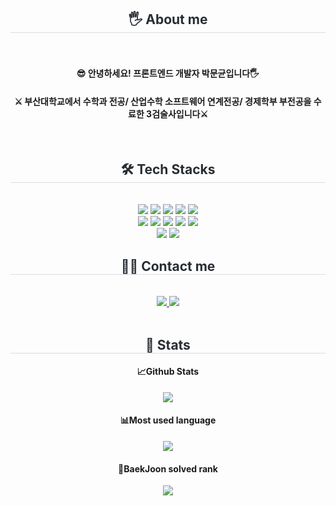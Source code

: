 <div align= "center">
    <h2 style="border-bottom: 1px solid #d8dee4; color: #282d33;"> 🖐️ About me </h2> <br> 
    <div align= "center"> 
        <h4>😎 안녕하세요! 프론트엔드 개발자 박문균입니다🖐️</h4>
        <h4>⚔️ 부산대학교에서 수학과 전공/ 산업수학 소프트웨어 연계전공/ 경제학부 부전공을 수료한 3검술사입니다⚔️</h4>
        <br />
    </div>
    <div align= "center">
    <h2 style="border-bottom: 1px solid #d8dee4; color: #282d33;"> 🛠️ Tech Stacks </h2> <br> 
    <div style="margin: 0 auto; text-align: center;" align= "center"> <img src="https://img.shields.io/badge/Github-181717?style=for-the-badge&logo=Github&logoColor=white">
          <img src="https://img.shields.io/badge/Git-F05032?style=for-the-badge&logo=Git&logoColor=white">
          <img src="https://img.shields.io/badge/HTML5-E34F26?style=for-the-badge&logo=HTML5&logoColor=white">
          <img src="https://img.shields.io/badge/Javascript-F7DF1E?style=for-the-badge&logo=Javascript&logoColor=white">
          <img src="https://img.shields.io/badge/Next.js-000000?style=for-the-badge&logo=Next.js&logoColor=white">
          <br/><img src="https://img.shields.io/badge/Notion-000000?style=for-the-badge&logo=Notion&logoColor=white">
          <img src="https://img.shields.io/badge/Python-3776AB?style=for-the-badge&logo=Python&logoColor=white">
          <img src="https://img.shields.io/badge/Tailwind CSS-06B6D4?style=for-the-badge&logo=Tailwind CSS&logoColor=white">
          <img src="https://img.shields.io/badge/Discord-5865F2?style=for-the-badge&logo=Discord&logoColor=white">
          <img src="https://img.shields.io/badge/React-61DAFB?style=for-the-badge&logo=React&logoColor=white">
          <br/><img src="https://img.shields.io/badge/StyledComponents-DB7093?style=for-the-badge&logo=StyledComponents&logoColor=white">
          <img src="https://img.shields.io/badge/CSS3-1572B6?style=for-the-badge&logo=CSS3&logoColor=white">
          </div>
    </div>
    <div align= "center">
    <h2 style="border-bottom: 1px solid #d8dee4; color: #282d33;"> 🧑‍💻 Contact me </h2> <br> 
    <div align= "center"> <a href=https://www.instagram.com/gyunn_e> <img src="https://img.shields.io/badge/Instagram-E4405F?style=for-the-badge&logo=Instagram&logoColor=white&link=https://www.instagram.com/gyunn_e"> </a>
         <a href=https://mungyun.tistory.com/> <img src="https://img.shields.io/badge/Tistory-000000?style=for-the-badge&logo=Tistory&logoColor=white&link=https://mungyun.tistory.com/"> </a>
          </div>  <br> 
    <div align= "center">  </div> 
    </div>
    <div align= "center"> 
    <h2 style="border-bottom: 1px solid #d8dee4; color: #282d33;"> 🏅 Stats </h2> 
        <div align= "center"> 
            <div>
                <h4>📈Github Stats</h4>
                <img src="https://github-readme-stats.vercel.app/api?username=mungyun&bg_color=180,000000,&title_color=000000&text_color=000000"/> 
            </div>
            <div>
                <h4>📊Most used language</h4>
                <img src="https://github-readme-stats.vercel.app/api/top-langs/?username=mungyun&layout=compact&bg_color=180,000000,&title_color=000000&text_color=000000"/>
            </div>
            <div>
                <h4>🏅BaekJoon solved rank</h4>
                <img src="http://mazassumnida.wtf/api/generate_badge?boj=mungyun1" />
            </div>
        </div>
    </div>

    
    
    
